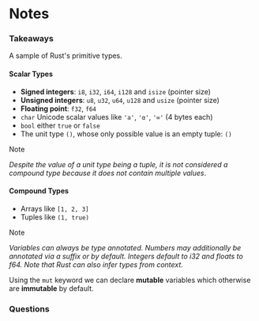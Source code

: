 # Notes

### Takeaways
A sample of Rust's primitive types.

#### Scalar Types
- **Signed integers**: `i8`, `i32`, `i64`, `i128` and `isize` (pointer size)
- **Unsigned integers**: `u8`, `u32`, `u64`, `u128` and `usize` (pointer size)
- **Floating point**: `f32`, `f64`
- `char` Unicode scalar values like `'a'`, `'α'`, `'∞'` (4 bytes each)
- `bool` either `true` or `false`
- The unit type `()`, whose only possible value is an empty tuple: `()`

> [!NOTE]
> *Despite the value of a unit type being a tuple, it is not considered a compound type because it does not contain multiple values*.

#### Compound Types
- Arrays like `[1, 2, 3]`
- Tuples like `(1, true)`

> [!NOTE]
> *Variables can always be type annotated. Numbers may additionally be annotated via a suffix or by default. Integers default to i32 and floats to f64. Note that Rust can also infer types from context*.

Using the `mut` keyword we can declare **mutable** variables which otherwise are **immutable** by default.

### Questions
